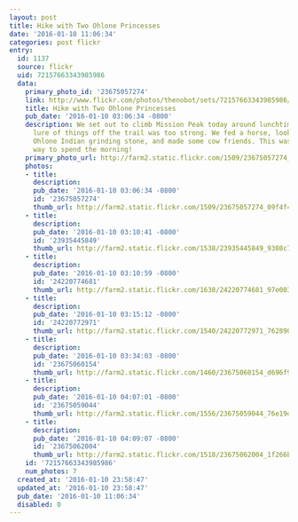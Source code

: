 ```yaml
---
layout: post
title: Hike with Two Ohlone Princesses
date: '2016-01-10 11:06:34'
categories: post flickr
entry:
  id: 1137
  source: flickr
  uid: 72157663343985986
  data:
    primary_photo_id: '23675057274'
    link: http://www.flickr.com/photos/thenobot/sets/72157663343985986/
    title: Hike with Two Ohlone Princesses
    pub_date: '2016-01-10 03:06:34 -0800'
    description: We set out to climb Mission Peak today around lunchtime, but the
      lure of things off the trail was too strong. We fed a horse, looked at an old
      Ohlone Indian grinding stone, and made some cow friends. This was the right
      way to spend the morning!
    primary_photo_url: http://farm2.static.flickr.com/1509/23675057274_09f4f4bb59_m.jpg
    photos:
    - title: 
      description: 
      pub_date: '2016-01-10 03:06:34 -0800'
      id: '23675057274'
      thumb_url: http://farm2.static.flickr.com/1509/23675057274_09f4f4bb59_s.jpg
    - title: 
      description: 
      pub_date: '2016-01-10 03:10:41 -0800'
      id: '23935445849'
      thumb_url: http://farm2.static.flickr.com/1538/23935445849_9308c70d04_s.jpg
    - title: 
      description: 
      pub_date: '2016-01-10 03:10:59 -0800'
      id: '24220774681'
      thumb_url: http://farm2.static.flickr.com/1638/24220774681_97e003cfc5_s.jpg
    - title: 
      description: 
      pub_date: '2016-01-10 03:15:12 -0800'
      id: '24220772971'
      thumb_url: http://farm2.static.flickr.com/1540/24220772971_762890616a_s.jpg
    - title: 
      description: 
      pub_date: '2016-01-10 03:34:03 -0800'
      id: '23675060154'
      thumb_url: http://farm2.static.flickr.com/1460/23675060154_d696f9bc9b_s.jpg
    - title: 
      description: 
      pub_date: '2016-01-10 04:07:01 -0800'
      id: '23675059044'
      thumb_url: http://farm2.static.flickr.com/1556/23675059044_76e19dd524_s.jpg
    - title: 
      description: 
      pub_date: '2016-01-10 04:09:07 -0800'
      id: '23675062004'
      thumb_url: http://farm2.static.flickr.com/1518/23675062004_1f266bf361_s.jpg
    id: '72157663343985986'
    num_photos: 7
  created_at: '2016-01-10 23:58:47'
  updated_at: '2016-01-10 23:58:47'
  pub_date: '2016-01-10 11:06:34'
  disabled: 0
---
```

